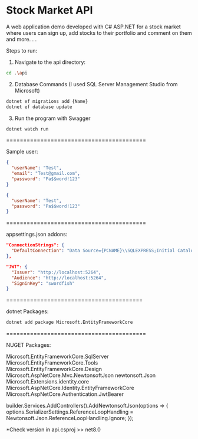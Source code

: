# Stock Market API
A web application demo developed with C# ASP.NET for a stock market where users can sign up, add stocks to their portfolio and comment on them and more. . .

Steps to run:
1. Navigate to the api directory:

```bash
cd .\api
```

2. Database Commands (I used SQL Server Management Studio from Microsoft)

```bash
dotnet ef migrations add {Name}
dotnet ef database update
```

3. Run the program with Swagger

```bash
dotnet watch run
```

=========================================

Sample user:

```json
{
  "userName": "Test",
  "email": "Test@gmail.com",
  "password": "Pa$$word!123"
}

{
  "userName": "Test",
  "password": "Pa$$word!123"
}
```

=========================================

appsettings.json addons:

```json
"ConnectionStrings": {
  "DefaultConnection": "Data Source={PCNAME}\\SQLEXPRESS;Initial Catalog={DATABASENAME};Integrated Security=True;Connect Timeout=30;Encrypt=False;TrustServerCertificate=False;ApplicationIntent=ReadWrite;MultiSubnetFailover=False"
},

"JWT": {
  "Issuer": "http://localhost:5264",
  "Audience": "http://localhost:5264",
  "SigninKey": "swordfish"
}
```

========================================

dotnet Packages:

```bash
dotnet add package Microsoft.EntityFrameworkCore
```

=========================================

NUGET Packages:

Microsoft.EntityFrameworkCore.SqlServer
Microsoft.EntityFrameworkCore.Tools
Microsoft.EntityFrameworkCore.Design
Microsoft.AspNetCore.Mvc.NewtonsoftJson
newtonsoft.Json
Microsoft.Extensions.identity.core
Microsoft.AspNetCore.Identity.EntityFrameworkCore
Microsoft.AspNetCore.Authentication.JwtBearer

builder.Services.AddControllers().AddNewtonsoftJson(options =>
{
    options.SerializerSettings.ReferenceLoopHandling = Newtonsoft.Json.ReferenceLoopHandling.Ignore;
});

*Check version in api.csproj >> <TargetFramework>net8.0</TargetFramework>
